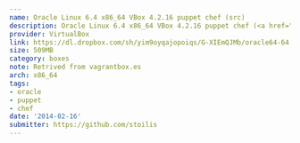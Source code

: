 ```yaml
---
name: Oracle Linux 6.4 x86_64 VBox 4.2.16 puppet chef (src)
description: Oracle Linux 6.4 x86_64 VBox 4.2.16 puppet chef (<a href="https://www.dropbox.com/sh/yim9oyqajopoiqs/UP3csYTGlI/README.txt">src</a>)
provider: VirtualBox
link: https://dl.dropbox.com/sh/yim9oyqajopoiqs/G-XIEmQJMb/oracle64-64.box
size: 509MB
category: boxes
note: Retrived from vagrantbox.es
arch: x86_64
tags:
- oracle
- puppet
- chef
date: '2014-02-16'
submitter: https://github.com/stoilis
---
```

